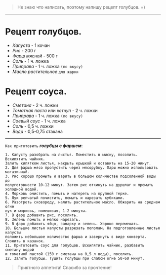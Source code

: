 >Не знаю что написать, поэтому напишу рецепт голубцов. =)
----------------
Рецепт голубцов.
===
+ *Капуста* - 1 кочан
+ *Рис* - 200 г
+ *Фарш мясной* - 500 г
+ *Соль* - 1 ч. ложка
+ *Приправа* - 1 ч. ложка `(по вкусу)`
+ *Масло растительное* `для жарки`

Рецепт соуса.
====
+ *Сметана* - 2 ч. ложки
+ *Томатная паста* или *кетчуп* - 2 ч. ложки
+ *Приправа* - 1 ч. ложка `(по вкусу)`
+ *Соевый соус* - 1 ч. ложка
+ *Соль* - 0,5 ч. ложки
+ *Вода* - 0,5-0,75 стакана
----------------
`Как приготовить` ***голубцы с фаршем***:

	1. Капусту разобрать на листья. Поместить в миску, посолить. Вскипятить чайник. 
	Залить кипятком листья, накрыть крышкой и оставить на 15-20 минут.
	2. Для фарша мясо пропустить через мясорубку. Фарш можно использовать магазинный.
	3. Рис хорошо промыть и варить в большом количестве подсоленной воды до 
	полуготовности 10-12 минут. Затем рис откинуть на дуршлаг и промыть холодной водой.
	4. Морковь очистить, помыть и натереть на крупной терке.
	5. Лук репчатый почистить, помыть и нарезать кубиками.
	6. Разогреть сковороду, налить растительное масло. Обжарить на среднем огне 
	лук и морковь, помешивая, 1-2 минуты.
	7. В фарш добавить рис, посолить.
	8. Зелень помыть и мелко нарезать.
	9. В фарш добавить яйцо, зажарку и зелень. Хорошо перемешать.
	10. Большие листья капусты разрезать пополам. На подготовленные листья капусты
	положить небольшое количество фарша и завернуть в виде конверта. Сложить в казанок.
	11. Приготовить соус для голубцов. Вскипятить чайник, разбавить сметану водой
	и томатной пастой (150 г сметаны на 0,5 л воды), посолить.
	12. Залить голубцы. Тушить голубцы при слабом огне 50-60 минут. 

>Приятного аппетита! 
>Спасибо за прочтение!

